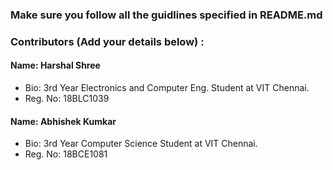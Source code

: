 ### Make sure you follow all the guidlines specified in README.md


### Contributors (Add your details below) :

#### Name: Harshal Shree
 - Bio: 3rd Year Electronics and Computer Eng. Student at VIT Chennai.
 - Reg. No: 18BLC1039

#### Name: Abhishek Kumkar
 - Bio: 3rd Year Computer Science Student at VIT Chennai.
 - Reg. No: 18BCE1081